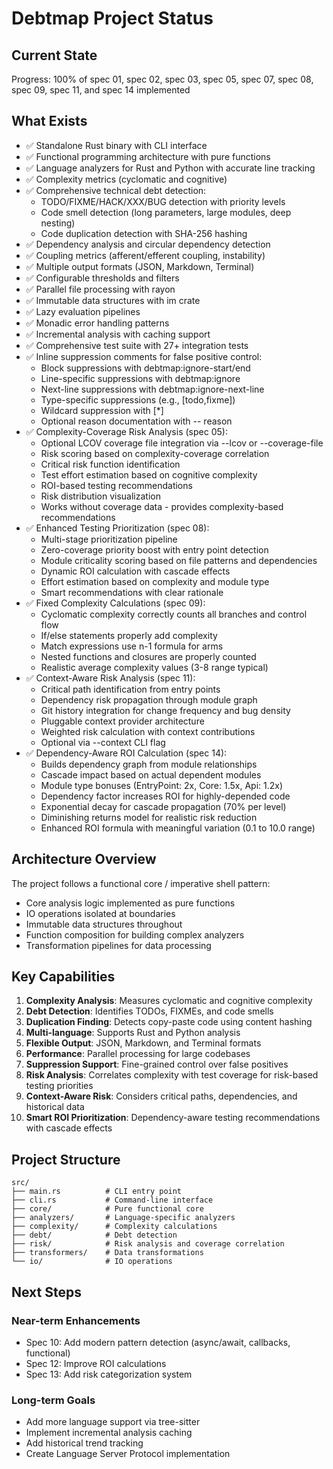 # Debtmap Project Status

## Current State
Progress: 100% of spec 01, spec 02, spec 03, spec 05, spec 07, spec 08, spec 09, spec 11, and spec 14 implemented

## What Exists
- ✅ Standalone Rust binary with CLI interface
- ✅ Functional programming architecture with pure functions
- ✅ Language analyzers for Rust and Python with accurate line tracking
- ✅ Complexity metrics (cyclomatic and cognitive)
- ✅ Comprehensive technical debt detection:
  - TODO/FIXME/HACK/XXX/BUG detection with priority levels
  - Code smell detection (long parameters, large modules, deep nesting)
  - Code duplication detection with SHA-256 hashing
- ✅ Dependency analysis and circular dependency detection
- ✅ Coupling metrics (afferent/efferent coupling, instability)
- ✅ Multiple output formats (JSON, Markdown, Terminal)
- ✅ Configurable thresholds and filters
- ✅ Parallel file processing with rayon
- ✅ Immutable data structures with im crate
- ✅ Lazy evaluation pipelines
- ✅ Monadic error handling patterns
- ✅ Incremental analysis with caching support
- ✅ Comprehensive test suite with 27+ integration tests
- ✅ Inline suppression comments for false positive control:
  - Block suppressions with debtmap:ignore-start/end
  - Line-specific suppressions with debtmap:ignore
  - Next-line suppressions with debtmap:ignore-next-line
  - Type-specific suppressions (e.g., [todo,fixme])
  - Wildcard suppression with [*]
  - Optional reason documentation with -- reason
- ✅ Complexity-Coverage Risk Analysis (spec 05):
  - Optional LCOV coverage file integration via --lcov or --coverage-file
  - Risk scoring based on complexity-coverage correlation
  - Critical risk function identification
  - Test effort estimation based on cognitive complexity
  - ROI-based testing recommendations
  - Risk distribution visualization
  - Works without coverage data - provides complexity-based recommendations
- ✅ Enhanced Testing Prioritization (spec 08):
  - Multi-stage prioritization pipeline
  - Zero-coverage priority boost with entry point detection
  - Module criticality scoring based on file patterns and dependencies
  - Dynamic ROI calculation with cascade effects
  - Effort estimation based on complexity and module type
  - Smart recommendations with clear rationale
- ✅ Fixed Complexity Calculations (spec 09):
  - Cyclomatic complexity correctly counts all branches and control flow
  - If/else statements properly add complexity
  - Match expressions use n-1 formula for arms
  - Nested functions and closures are properly counted
  - Realistic average complexity values (3-8 range typical)
- ✅ Context-Aware Risk Analysis (spec 11):
  - Critical path identification from entry points
  - Dependency risk propagation through module graph
  - Git history integration for change frequency and bug density
  - Pluggable context provider architecture
  - Weighted risk calculation with context contributions
  - Optional via --context CLI flag
- ✅ Dependency-Aware ROI Calculation (spec 14):
  - Builds dependency graph from module relationships
  - Cascade impact based on actual dependent modules
  - Module type bonuses (EntryPoint: 2x, Core: 1.5x, Api: 1.2x)
  - Dependency factor increases ROI for highly-depended code
  - Exponential decay for cascade propagation (70% per level)
  - Diminishing returns model for realistic risk reduction
  - Enhanced ROI formula with meaningful variation (0.1 to 10.0 range)

## Architecture Overview
The project follows a functional core / imperative shell pattern:
- Core analysis logic implemented as pure functions
- IO operations isolated at boundaries
- Immutable data structures throughout
- Function composition for building complex analyzers
- Transformation pipelines for data processing

## Key Capabilities
1. **Complexity Analysis**: Measures cyclomatic and cognitive complexity
2. **Debt Detection**: Identifies TODOs, FIXMEs, and code smells
3. **Duplication Finding**: Detects copy-paste code using content hashing
4. **Multi-language**: Supports Rust and Python analysis
5. **Flexible Output**: JSON, Markdown, and Terminal formats
6. **Performance**: Parallel processing for large codebases
7. **Suppression Support**: Fine-grained control over false positives
8. **Risk Analysis**: Correlates complexity with test coverage for risk-based testing priorities
9. **Context-Aware Risk**: Considers critical paths, dependencies, and historical data
10. **Smart ROI Prioritization**: Dependency-aware testing recommendations with cascade effects

## Project Structure
```
src/
├── main.rs          # CLI entry point
├── cli.rs           # Command-line interface
├── core/            # Pure functional core
├── analyzers/       # Language-specific analyzers
├── complexity/      # Complexity calculations
├── debt/            # Debt detection
├── risk/            # Risk analysis and coverage correlation
├── transformers/    # Data transformations
└── io/              # IO operations
```

## Next Steps

### Near-term Enhancements
- Spec 10: Add modern pattern detection (async/await, callbacks, functional)
- Spec 12: Improve ROI calculations
- Spec 13: Add risk categorization system

### Long-term Goals
- Add more language support via tree-sitter
- Implement incremental analysis caching
- Add historical trend tracking
- Create Language Server Protocol implementation